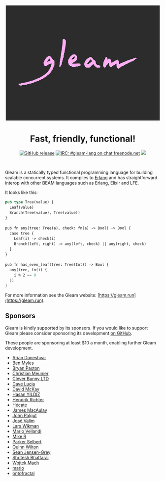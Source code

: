 <p align="center">
  <img src="img/gleam-logo-readme.png" alt="Gleam logo">
</p>

<h1 align="center">
  Fast, friendly, functional!
</h1>

<p align="center">
  <a href="https://github.com/gleam-lang/gleam/releases"><img src="https://img.shields.io/github/release/gleam-lang/gleam" alt="GitHub release"></a>
  <a href="https://webchat.freenode.net/#gleam-lang"><img src="https://img.shields.io/badge/freenode%20chat-%23gleam--lang-blue" alt="IRC: #gleam-lang on chat.freenode.net"></a>
  <a><img src="https://github.com/gleam-lang/gleam/workflows/CI/badge.svg?branch=main"></a>
</p>


<!-- A spacer -->
<div>&nbsp;</div>

Gleam is a statically typed functional programming language for building
scalable concurrent systems. It compiles to [Erlang](http://www.erlang.org/)
and has straightforward interop with other BEAM languages such as Erlang,
Elixir and LFE.

It looks like this:

```rust
pub type Tree(value) {
  Leaf(value)
  Branch(Tree(value), Tree(value))
}

pub fn any(tree: Tree(a), check: fn(a) -> Bool) -> Bool {
  case tree {
    Leaf(i) -> check(i)
    Branch(left, right) -> any(left, check) || any(right, check)
  }
}

pub fn has_even_leaf(tree: Tree(Int)) -> Bool {
  any(tree, fn(i) {
    i % 2 == 0
  })
}
```

For more information see the Gleam website: [https://gleam.run](https://gleam.run).

## Sponsors

Gleam is kindly supported by its sponsors. If you would like to support Gleam
please consider sponsoring its development [on GitHub](https://github.com/sponsors/lpil).

These people are sponsoring at least $10 a month, enabling further Gleam
development.

- [Arian Daneshvar](https://github.com/bees)
- [Ben Myles](https://github.com/benmyles)
- [Bryan Paxton](https://github.com/starbelly)
- [Christian Meunier](https://github.com/tlvenn)
- [Clever Bunny LTD](https://github.com/cleverbunny)
- [Dave Lucia](https://github.com/davydog187)
- [David McKay](https://github.com/rawkode)
- [Hasan YILDIZ](https://github.com/hsnyildiz)
- [Hendrik Richter](https://github.com/hendi)
- [Hécate](https://github.com/Kleidukos)
- [James MacAulay](https://github.com/jamesmacaulay)
- [John Palgut](https://github.com/Jwsonic)
- [José Valim](https://github.com/josevalim)
- [Lars Wikman](https://github.com/lawik)
- [Mario Vellandi](https://github.com/mvellandi)
- [Mike R](https://github.com/mroach)
- [Parker Selbert](https://github.com/sorentwo)
- [Quinn Wilton](http://quinnwilton.com/)
- [Sean Jensen-Grey](https://github.com/seanjensengrey)
- [Shritesh Bhattarai](https://github.com/shritesh)
- [Wojtek Mach](https://github.com/wojtekmach)
- [mario](https://github.com/mario-mazo)
- [ontofractal](https://github.com/ontofractal)
